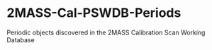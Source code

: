 # 2MASS-Cal-PSWDB-Periods
Periodic objects discovered in the 2MASS Calibration Scan Working Database
